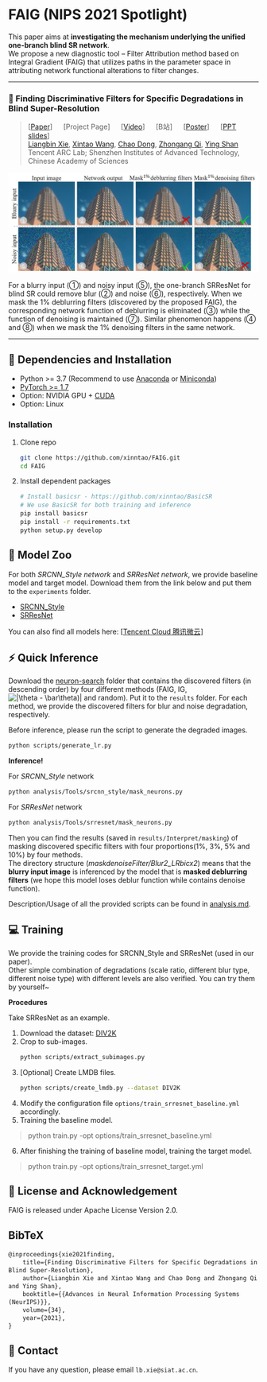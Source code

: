 # FAIG (NIPS 2021 Spotlight)

This paper aims at **investigating the mechanism underlying the unified one-branch blind SR network**.
<br>
We propose a new diagnostic tool – Filter Attribution method based on Integral Gradient (FAIG) that utilizes paths in the parameter space in attributing network functional alterations to filter changes.

---
### :book: Finding Discriminative Filters for Specific Degradations in Blind Super-Resolution

> [[Paper](https://openreview.net/pdf?id=az0BBDjDvwD)] &emsp; [Project Page] &emsp; [[Video](https://recorder-v3.slideslive.com/?share=52246&s=fe236495-125a-44d7-9475-0907e5bf4e6e)] &emsp; [B站] &emsp; [[Poster](https://drive.google.com/file/d/1nWxje2HWXAibreJuzp2NM4PnsMUviaHE/view?usp=sharing)] &emsp; [[PPT slides](https://docs.google.com/presentation/d/1DwO8cKCuveIpflzijPpWjyndmZqKLQhI/edit?usp=sharing&ouid=113023682396793851067&rtpof=true&sd=true)]<br>
> [Liangbin Xie](https://liangbinxie.github.io/), [Xintao Wang](https://xinntao.github.io/), [Chao Dong](https://scholar.google.com.hk/citations?user=OSDCB0UAAAAJ), [Zhongang Qi](https://scholar.google.com/citations?user=zJvrrusAAAAJ&hl=en), [Ying Shan](https://scholar.google.com/citations?user=4oXBp9UAAAAJ&hl=en) <br>
> Tencent ARC Lab; Shenzhen Institutes of Advanced Technology, Chinese Academy of Sciences

<p align="center">
  <img src="assets/FAIG_teaser.jpg">
</p>

For a blurry input (➀) and noisy input (➄), the one-branch SRResNet for blind SR could remove blur (➁) and noise (➅), respectively. When we mask the 1% deblurring filters (discovered by the proposed FAIG), the corresponding network function of deblurring is eliminated (➂) while the function of denoising is maintained (➆). Similar phenomenon happens (➃ and ➇) when we mask the 1% denoising filters in the same network.

---

## :wrench: Dependencies and Installation

- Python >= 3.7 (Recommend to use [Anaconda](https://www.anaconda.com/download/#linux) or [Miniconda](https://docs.conda.io/en/latest/miniconda.html))
- [PyTorch >= 1.7](https://pytorch.org/)
- Option: NVIDIA GPU + [CUDA](https://developer.nvidia.com/cuda-downloads)
- Option: Linux

### Installation
1. Clone repo

    ```bash
    git clone https://github.com/xinntao/FAIG.git
    cd FAIG
    ```

1. Install dependent packages

    ```bash
    # Install basicsr - https://github.com/xinntao/BasicSR
    # We use BasicSR for both training and inference
    pip install basicsr
    pip install -r requirements.txt
    python setup.py develop
    ```


## :european_castle: Model Zoo

For both *SRCNN_Style network* and *SRResNet network*, we provide baseline model and target model. Download them from the link below and put them to the `experiments` folder.
- [SRCNN_Style](https://drive.google.com/drive/folders/153mRuXfDheNC0h3KnJsZRg8lB4ICWGZb?usp=sharing)
- [SRResNet](https://drive.google.com/drive/folders/1AtUzV3ENY4vywZcoMpdvHoxAeI7OK7fQ?usp=sharing)

You can also find all models here: [[Tencent Cloud 腾讯微云](https://share.weiyun.com/FoclquZP)]

## :zap: Quick Inference

Download the [neuron-search](https://drive.google.com/drive/folders/1At_f2tzFoGp62Nc2hrmuRU6eOlNpwNL-?usp=sharing) folder that contains the discovered filters (in descending order) by four different methods (FAIG, IG, <img src="https://latex.codecogs.com/svg.latex?|\theta&space;-&space;\bar\theta)|" title="|\theta - \bar\theta)|" /> and random). Put it to the `results` folder. For each method, we provide the discovered filters for blur and noise degradation, respectively.

Before inference, please run the script to generate the degraded images.
```bash
python scripts/generate_lr.py
```

**Inference!**

For *SRCNN_Style* network
```bash
python analysis/Tools/srcnn_style/mask_neurons.py
```
For *SRResNet* network
```bash
python analysis/Tools/srresnet/mask_neurons.py
```
Then you can find the results (saved in `results/Interpret/masking`) of masking discovered specific filters with four proportions(1%, 3%, 5% and 10%) by four methods.
<br>
The directory structure (*maskdenoiseFilter/Blur2_LRbicx2*) means that the **blurry input image** is inferenced by the model that is **masked deblurring filters** (we hope this model loses deblur function while contains denoise function).

Description/Usage of all the provided scripts can be found in [analysis.md](analysis.md).


## :computer: Training

We provide the training codes for SRCNN_Style and SRResNet (used in our paper).
<br>
Other simple combination of degradations (scale ratio, different blur type, different noise type) with different levels are also verified. You can try them by yourself~

**Procedures**

Take SRResNet as an example.
1. Download the dataset: [DIV2K](http://data.vision.ee.ethz.ch/cvl/DIV2K/DIV2K_train_HR.zip)
2. Crop to sub-images.
    ```bash
    python scripts/extract_subimages.py
    ```
3. [Optional] Create LMDB files.
    ```bash
    python scripts/create_lmdb.py --dataset DIV2K
    ```
4. Modify the configuration file `options/train_srresnet_baseline.yml` accordingly.
5. Training the baseline model.
> python train.py -opt options/train_srresnet_baseline.yml
6. After finishing the training of baseline model, training the target model.
> python train.py -opt options/train_srresnet_target.yml

## :scroll: License and Acknowledgement

FAIG is released under Apache License Version 2.0.

## BibTeX

    @inproceedings{xie2021finding,
        title={Finding Discriminative Filters for Specific Degradations in Blind Super-Resolution},
        author={Liangbin Xie and Xintao Wang and Chao Dong and Zhongang Qi and Ying Shan},
        booktitle={{Advances in Neural Information Processing Systems (NeurIPS)}},
        volume={34},
        year={2021},
    }

## :e-mail: Contact

If you have any question, please email `lb.xie@siat.ac.cn`.
